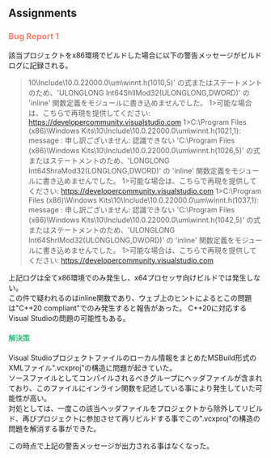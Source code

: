 ## Assignments

### <span style="color: salmon; ">Bug Report 1</span>
該当プロジェクトをx86環境でビルドした場合に以下の警告メッセージがビルドログに記録される。

>10\Include\10.0.22000.0\um\winnt.h(1010,5)' の式またはステートメントのため、'ULONGLONG Int64ShllMod32(ULONGLONG,DWORD)' の 'inline' 関数定義をモジュールに書き込めませんでした。
1>可能な場合は、こちらで再現を提供してください: https://developercommunity.visualstudio.com
1>C:\Program Files (x86)\Windows Kits\10\Include\10.0.22000.0\um\winnt.h(1021,1): message : 申し訳ございません: 認識できない 'C:\Program Files (x86)\Windows Kits\10\Include\10.0.22000.0\um\winnt.h(1026,5)' の式またはステートメントのため、'LONGLONG Int64ShraMod32(LONGLONG,DWORD)' の 'inline' 関数定義をモジュールに書き込めませんでした。
1>可能な場合は、こちらで再現を提供してください: https://developercommunity.visualstudio.com
1>C:\Program Files (x86)\Windows Kits\10\Include\10.0.22000.0\um\winnt.h(1037,1): message : 申し訳ございません: 認識できない 'C:\Program Files (x86)\Windows Kits\10\Include\10.0.22000.0\um\winnt.h(1042,5)' の式またはステートメントのため、'ULONGLONG Int64ShrlMod32(ULONGLONG,DWORD)' の 'inline' 関数定義をモジュールに書き込めませんでした。
1>可能な場合は、こちらで再現を提供してください: https://developercommunity.visualstudio.com

上記ログは全てx86環境でのみ発生し、x64プロセッサ向けビルドでは発生しない。  
この件で疑われるのはinline関数であり、ウェブ上のヒントによるとこの問題は"C++20 compliant"でのみ発生すると報告があった。
C++20に対応するVisual Studioの問題の可能性もある。


#### <span style="color: #3B7; ">解決策</span>

Visual Studioプロジェクトファイルのローカル情報をまとめたMSBuild形式のXMLファイル".vcxproj"の構造に問題が起きていた。  
ソースファイルとしてコンパイルされるべきグループにヘッダファイルが含まれており、このファイルにインライン関数を記述している事により発生していた可能性が高い。  
対処としては、一度この該当ヘッダファイルをプロジェクトから除外してリビルド、再びプロジェクトに参加させて再リビルドする事でこの".vcxproj"の構造の問題を解消する事ができた。  

この時点で上記の警告メッセージが出力される事はなくなった。
